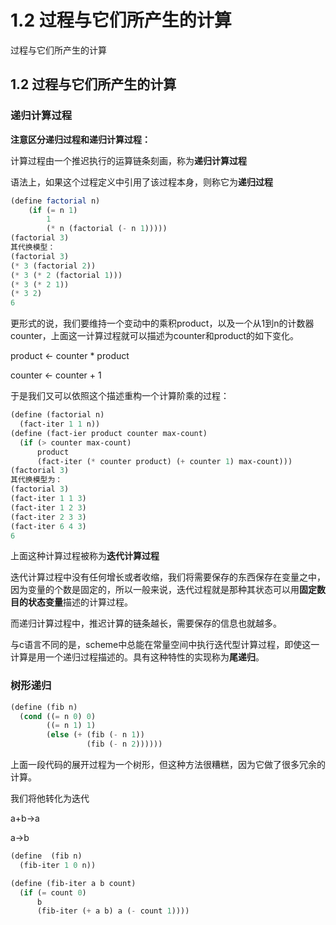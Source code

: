 # 1.2 过程与它们所产生的计算


过程与它们所产生的计算

<!--more-->

## 1.2 过程与它们所产生的计算

### 递归计算过程

**注意区分递归过程和递归计算过程：**

 计算过程由一个推迟执行的运算链条刻画，称为**递归计算过程**

语法上，如果这个过程定义中引用了该过程本身，则称它为**递归过程**

```scheme
(define factorial n)
	(if (= n 1)
        1
        (* n (factorial (- n 1)))))
(factorial 3)
其代换模型：
(factorial 3)
(* 3 (factorial 2))
(* 3 (* 2 (factorial 1)))
(* 3 (* 2 1))
(* 3 2)
6
```

更形式的说，我们要维持一个变动中的乘积product，以及一个从1到n的计数器counter，上面这一计算过程就可以描述为counter和product的如下变化。

product <- counter * product

counter <- counter + 1

于是我们又可以依照这个描述重构一个计算阶乘的过程：

```scheme
(define (factorial n)
  (fact-iter 1 1 n))
(define (fact-ier product counter max-count)
  (if (> counter max-count)
      product
      (fact-iter (* counter product) (+ counter 1) max-count)))
(factorial 3)
其代换模型为：
(factorial 3)
(fact-iter 1 1 3)
(fact-iter 1 2 3)
(fact-iter 2 3 3)
(fact-iter 6 4 3)
6
```

上面这种计算过程被称为**迭代计算过程**

迭代计算过程中没有任何增长或者收缩，我们将需要保存的东西保存在变量之中，因为变量的个数是固定的，所以一般来说，迭代过程就是那种其状态可以用**固定数目的状态变量**描述的计算过程。

而递归计算过程中，推迟计算的链条越长，需要保存的信息也就越多。

与c语言不同的是，scheme中总能在常量空间中执行迭代型计算过程，即使这一计算是用一个递归过程描述的。具有这种特性的实现称为**尾递归**。



### 树形递归

```scheme
(define (fib n)
  (cond ((= n 0) 0)
        ((= n 1) 1)
        (else (+ (fib (- n 1))
                 (fib (- n 2))))))
```

上面一段代码的展开过程为一个树形，但这种方法很糟糕，因为它做了很多冗余的计算。

我们将他转化为迭代

a+b->a

a->b

```scheme
(define  (fib n)
  (fib-iter 1 0 n))

(define (fib-iter a b count)
  (if (= count 0)
      b
      (fib-iter (+ a b) a (- count 1))))
```


